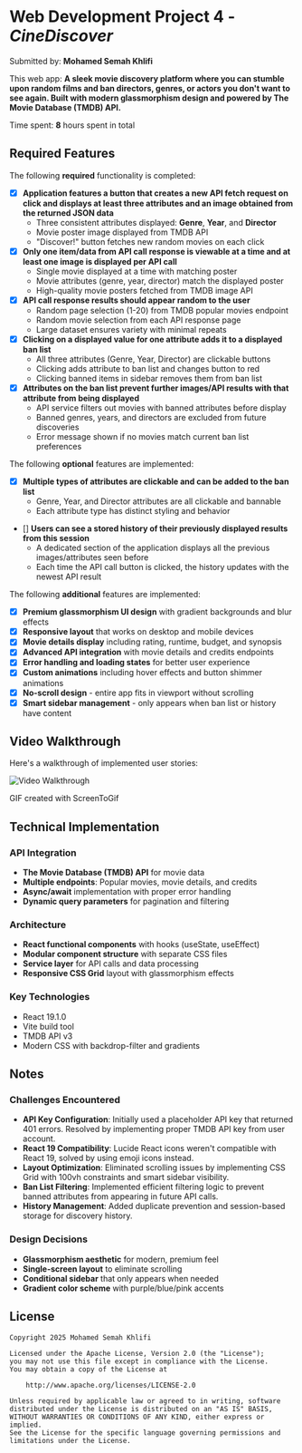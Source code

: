 # Web Development Project 4 - *CineDiscover*

Submitted by: **Mohamed Semah Khlifi**

This web app: **A sleek movie discovery platform where you can stumble upon random films and ban directors, genres, or actors you don't want to see again. Built with modern glassmorphism design and powered by The Movie Database (TMDB) API.**

Time spent: **8** hours spent in total

## Required Features

The following **required** functionality is completed: 

- [x] **Application features a button that creates a new API fetch request on click and displays at least three attributes and an image obtained from the returned JSON data**
  - Three consistent attributes displayed: **Genre**, **Year**, and **Director**
  - Movie poster image displayed from TMDB API
  - "Discover!" button fetches new random movies on each click
- [x] **Only one item/data from API call response is viewable at a time and at least one image is displayed per API call**
  - Single movie displayed at a time with matching poster
  - Movie attributes (genre, year, director) match the displayed poster
  - High-quality movie posters fetched from TMDB image API
- [x] **API call response results should appear random to the user**
  - Random page selection (1-20) from TMDB popular movies endpoint
  - Random movie selection from each API response page
  - Large dataset ensures variety with minimal repeats
- [x] **Clicking on a displayed value for one attribute adds it to a displayed ban list**
  - All three attributes (Genre, Year, Director) are clickable buttons
  - Clicking adds attribute to ban list and changes button to red
  - Clicking banned items in sidebar removes them from ban list
- [x] **Attributes on the ban list prevent further images/API results with that attribute from being displayed**
  - API service filters out movies with banned attributes before display
  - Banned genres, years, and directors are excluded from future discoveries
  - Error message shown if no movies match current ban list preferences

The following **optional** features are implemented:

- [x] **Multiple types of attributes are clickable and can be added to the ban list**
  - Genre, Year, and Director attributes are all clickable and bannable
  - Each attribute type has distinct styling and behavior
- [] **Users can see a stored history of their previously displayed results from this session**
  - A dedicated section of the application displays all the previous images/attributes seen before
  - Each time the API call button is clicked, the history updates with the newest API result

The following **additional** features are implemented:

- [x] **Premium glassmorphism UI design** with gradient backgrounds and blur effects
- [x] **Responsive layout** that works on desktop and mobile devices
- [x] **Movie details display** including rating, runtime, budget, and synopsis
- [x] **Advanced API integration** with movie details and credits endpoints
- [x] **Error handling and loading states** for better user experience
- [x] **Custom animations** including hover effects and button shimmer animations
- [x] **No-scroll design** - entire app fits in viewport without scrolling
- [x] **Smart sidebar management** - only appears when ban list or history have content

## Video Walkthrough

Here's a walkthrough of implemented user stories:

<img src='https://imgur.com/a/IowTAkr' title='Video Walkthrough' width='' alt='Video Walkthrough' />

GIF created with ScreenToGif  


## Technical Implementation

### API Integration
- **The Movie Database (TMDB) API** for movie data
- **Multiple endpoints**: Popular movies, movie details, and credits
- **Async/await** implementation with proper error handling
- **Dynamic query parameters** for pagination and filtering

### Architecture
- **React functional components** with hooks (useState, useEffect)
- **Modular component structure** with separate CSS files
- **Service layer** for API calls and data processing
- **Responsive CSS Grid** layout with glassmorphism effects

### Key Technologies
- React 19.1.0
- Vite build tool
- TMDB API v3
- Modern CSS with backdrop-filter and gradients

## Notes

### Challenges Encountered
- **API Key Configuration**: Initially used a placeholder API key that returned 401 errors. Resolved by implementing proper TMDB API key from user account.
- **React 19 Compatibility**: Lucide React icons weren't compatible with React 19, solved by using emoji icons instead.
- **Layout Optimization**: Eliminated scrolling issues by implementing CSS Grid with 100vh constraints and smart sidebar visibility.
- **Ban List Filtering**: Implemented efficient filtering logic to prevent banned attributes from appearing in future API calls.
- **History Management**: Added duplicate prevention and session-based storage for discovery history.

### Design Decisions
- **Glassmorphism aesthetic** for modern, premium feel
- **Single-screen layout** to eliminate scrolling
- **Conditional sidebar** that only appears when needed
- **Gradient color scheme** with purple/blue/pink accents

## License

    Copyright 2025 Mohamed Semah Khlifi

    Licensed under the Apache License, Version 2.0 (the "License");
    you may not use this file except in compliance with the License.
    You may obtain a copy of the License at

        http://www.apache.org/licenses/LICENSE-2.0

    Unless required by applicable law or agreed to in writing, software
    distributed under the License is distributed on an "AS IS" BASIS,
    WITHOUT WARRANTIES OR CONDITIONS OF ANY KIND, either express or implied.
    See the License for the specific language governing permissions and
    limitations under the License.